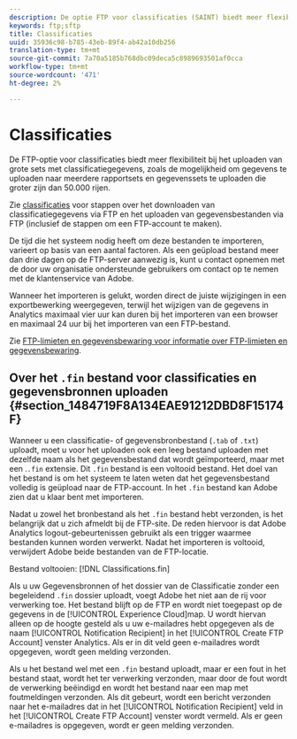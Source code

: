 ```yaml
---
description: De optie FTP voor classificaties (SAINT) biedt meer flexibiliteit bij het uploaden van grote sets met classificatiegegevens, zoals de mogelijkheid om gegevens te uploaden naar meerdere rapportsets en om gegevenssets te uploaden die groter zijn dan 50.000 rijen.
keywords: ftp;sftp
title: Classificaties
uuid: 35936c98-b785-43eb-89f4-ab42a10db256
translation-type: tm+mt
source-git-commit: 7a70a5185b768dbc09deca5c8989693501af0cca
workflow-type: tm+mt
source-wordcount: '471'
ht-degree: 2%

---
```



# Classificaties

De FTP-optie voor classificaties biedt meer flexibiliteit bij het uploaden van grote sets met classificatiegegevens, zoals de mogelijkheid om gegevens te uploaden naar meerdere rapportsets en gegevenssets te uploaden die groter zijn dan 50.000 rijen.

Zie [classificaties](https://docs.adobe.com/content/help/en/analytics/components/classifications/classifications-importer/c-working-with-saint.html) voor stappen over het downloaden van classificatiegegevens via FTP en het uploaden van gegevensbestanden via FTP (inclusief de stappen om een FTP-account te maken).

De tijd die het systeem nodig heeft om deze bestanden te importeren, varieert op basis van een aantal factoren. Als een geüpload bestand meer dan drie dagen op de FTP-server aanwezig is, kunt u contact opnemen met de door uw organisatie ondersteunde gebruikers om contact op te nemen met de klantenservice van Adobe.

Wanneer het importeren is gelukt, worden direct de juiste wijzigingen in een exportbewerking weergegeven, terwijl het wijzigen van de gegevens in Analytics maximaal vier uur kan duren bij het importeren van een browser en maximaal 24 uur bij het importeren van een FTP-bestand.

Zie [FTP-limieten en gegevensbewaring voor informatie over FTP-limieten en gegevensbewaring](/help/export/ftp-and-sftp/ftp-limits.md).

## Over het `.fin` bestand voor classificaties en gegevensbronnen uploaden {#section_1484719F8A134EAE91212DBD8F15174F}

Wanneer u een classificatie- of gegevensbronbestand (`.tab` of `.txt`) uploadt, moet u voor het uploaden ook een leeg bestand uploaden met dezelfde naam als het gegevensbestand dat wordt geïmporteerd, maar met een .`.fin` extensie. Dit `.fin` bestand is een voltooid bestand. Het doel van het bestand is om het systeem te laten weten dat het gegevensbestand volledig is geüpload naar de FTP-account. In het `.fin` bestand kan Adobe zien dat u klaar bent met importeren.

Nadat u zowel het bronbestand als het `.fin` bestand hebt verzonden, is het belangrijk dat u zich afmeldt bij de FTP-site. De reden hiervoor is dat Adobe Analytics logout-gebeurtenissen gebruikt als een trigger waarmee bestanden kunnen worden verwerkt. Nadat het importeren is voltooid, verwijdert Adobe beide bestanden van de FTP-locatie.

Bestand voltooien: [!DNL Classifications.fin]

Als u uw Gegevensbronnen of het dossier van de Classificatie zonder een begeleidend `.fin` dossier uploadt, voegt Adobe het niet aan de rij voor verwerking toe. Het bestand blijft op de FTP en wordt niet toegepast op de gegevens in de [!UICONTROL Experience Cloud]map. U wordt hiervan alleen op de hoogte gesteld als u uw e-mailadres hebt opgegeven als de naam [!UICONTROL Notification Recipient] in het [!UICONTROL Create FTP Account] venster Analytics. Als er in dit veld geen e-mailadres wordt opgegeven, wordt geen melding verzonden.

Als u het bestand wel met een `.fin` bestand uploadt, maar er een fout in het bestand staat, wordt het ter verwerking verzonden, maar door de fout wordt de verwerking beëindigd en wordt het bestand naar een map met foutmeldingen verzonden. Als dit gebeurt, wordt een bericht verzonden naar het e-mailadres dat in het [!UICONTROL Notification Recipient] veld in het [!UICONTROL Create FTP Account] venster wordt vermeld. Als er geen e-mailadres is opgegeven, wordt er geen melding verzonden.
